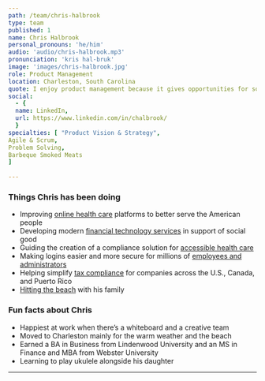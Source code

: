 ```yaml
---
path: /team/chris-halbrook
type: team
published: 1
name: Chris Halbrook
personal_pronouns: 'he/him'
audio: 'audio/chris-halbrook.mp3'
pronunciation: 'kris hal-bruk'
image: 'images/chris-halbrook.jpg'
role: Product Management
location: Charleston, South Carolina
quote: I enjoy product management because it gives opportunities for solving all kinds of different problems — it never gets boring.
social: 
  - {
  name: LinkedIn,
  url: https://www.linkedin.com/in/chalbrook/
  }
specialties: [ "Product Vision & Strategy",
Agile & Scrum,
Problem Solving,
Barbeque Smoked Meats
]
  
---
```


### Things Chris has been doing
* Improving [online health care](https://www.cms.gov/) platforms to better serve the American people
* Developing modern [financial technology services](https://www.blackbaud.com/) in support of social good
* Guiding the creation of a compliance solution for [accessible health care](https://www.healthcare.gov/)
* Making logins easier and more secure for millions of [employees and administrators](https://workforce.equifax.com/)
* Helping simplify [tax compliance](https://workforce.equifax.com/solutions/tax-form-management) for companies across the U.S., Canada, and Puerto Rico
* [Hitting the beach](https://www.charlestoncvb.com/beaches/isle-of-palms/) with his family

### Fun facts about Chris
* Happiest at work when there’s a whiteboard and a creative team
* Moved to Charleston mainly for the warm weather and the beach
* Earned a BA in Business from Lindenwood University and an MS in Finance and MBA from Webster University
* Learning to play ukulele alongside his daughter

-----------------------------------
